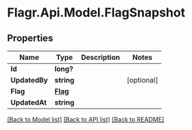 # Flagr.Api.Model.FlagSnapshot
## Properties

Name | Type | Description | Notes
------------ | ------------- | ------------- | -------------
**Id** | **long?** |  | 
**UpdatedBy** | **string** |  | [optional] 
**Flag** | [**Flag**](Flag.md) |  | 
**UpdatedAt** | **string** |  | 

[[Back to Model list]](../README.md#documentation-for-models) [[Back to API list]](../README.md#documentation-for-api-endpoints) [[Back to README]](../README.md)

